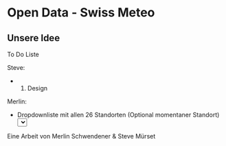 # Open Data - Swiss Meteo

## Unsere Idee 

To Do Liste

Steve:
- 1. Design


Merlin:
- Dropdownliste mit allen 26 Standorten (Optional momentaner Standort)
<select onchange="Funktion"> W3 schools / dynamically fill option



Eine Arbeit von
Merlin Schwendener 
&
Steve Mürset
